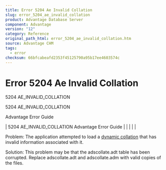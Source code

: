 ```yaml
---
title: Error 5204 Ae Invalid Collation
slug: error_5204_ae_invalid_collation
product: Advantage Database Server
component: Advantage
version: "12"
category: Reference
original_path_html: error_5204_ae_invalid_collation.htm
source: Advantage CHM
tags:
  - error
checksum: 66bfcabeafd2353f45125790a95b17ee4603574c
---
```


# Error 5204 Ae Invalid Collation

5204 AE\_INVALID\_COLLATION

5204 AE\_INVALID\_COLLATION

Advantage Error Guide

| 5204 AE\_INVALID\_COLLATION  Advantage Error Guide |  |  |  |  |

Problem: The application attempted to load a [dynamic collation](master_collation_support.md) that has invalid information associated with it.

Solution: This problem may be that the adscollate.adt table has been corrupted. Replace adscollate.adt and adscollate.adm with valid copies of the files.
